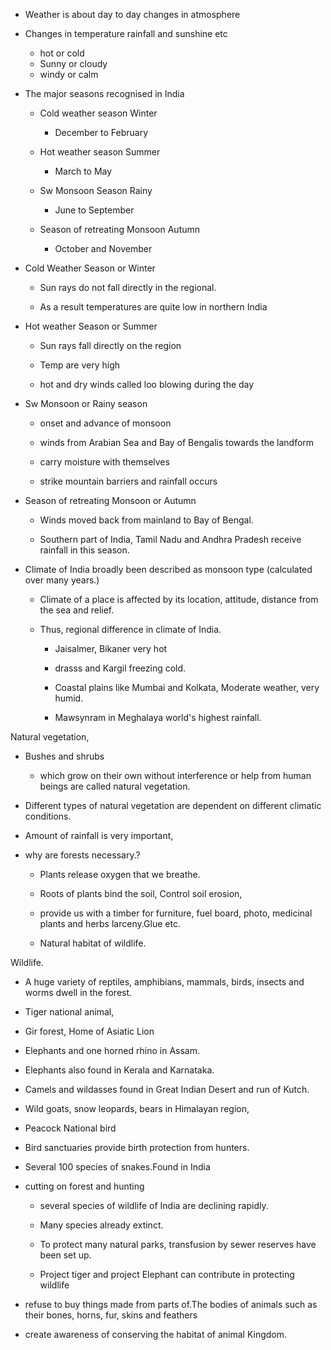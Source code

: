 
- Weather is about day to day changes in atmosphere
- Changes in temperature rainfall and sunshine etc
    - hot or cold
    - Sunny or cloudy
    - windy or calm
- The major seasons recognised in India
    - Cold weather season Winter
        - December to February
            
    - Hot weather season Summer
        - March to May
            
    - Sw Monsoon Season Rainy
        - June to September
            
    - Season of retreating Monsoon Autumn
        
        - October and November
            
- Cold Weather Season or Winter
    
    - Sun rays do not fall directly in the regional.
        
    - As a result temperatures are quite low in northern India
        
- Hot weather Season or Summer
    
    - Sun rays fall directly on the region
        
    - Temp are very high
        
    - hot and dry winds called loo blowing during the day
        
- Sw Monsoon or Rainy season
    
    - onset and advance of monsoon
        
    - winds from Arabian Sea and Bay of Bengalis towards the landform
        
    - carry moisture with themselves
        
    - strike mountain barriers and rainfall occurs
        
- Season of retreating Monsoon or Autumn
    
    - Winds moved back from mainland to Bay of Bengal.
        
    - Southern part of India, Tamil Nadu and Andhra Pradesh receive rainfall in this season.
        
- Climate of India broadly been described as monsoon type (calculated over many years.)
    
    - Climate of a place is affected by its location, attitude, distance from the sea and relief.
        
    - Thus, regional difference in climate of India.
        
        - Jaisalmer, Bikaner very hot
            
        - drasss and Kargil freezing cold.
            
        - Coastal plains like Mumbai and Kolkata, Moderate weather, very humid.
            
        - Mawsynram in Meghalaya world's highest rainfall.
            
    

Natural vegetation,

- Bushes and shrubs
    
    - which grow on their own without interference or help from human beings are called natural vegetation.
        
- Different types of natural vegetation are dependent on different climatic conditions.
    
- Amount of rainfall is very important,
    
- why are forests necessary.?
    
    - Plants release oxygen that we breathe.
        
    - Roots of plants bind the soil, Control soil erosion,
        
    - provide us with a timber for furniture, fuel board, photo, medicinal plants and herbs larceny.Glue etc.
        
    - Natural habitat of wildlife.
        
    

Wildlife.

- A huge variety of reptiles, amphibians, mammals, birds, insects and worms dwell in the forest.
    
- Tiger national animal,
    
- Gir forest, Home of Asiatic Lion
    
- Elephants and one horned rhino in Assam.
    
- Elephants also found in Kerala and Karnataka.
    
- Camels and wildasses found in Great Indian Desert and run of Kutch.
    
- Wild goats, snow leopards, bears in Himalayan region,
    
- Peacock National bird
    
- Bird sanctuaries provide birth protection from hunters.
    
- Several 100 species of snakes.Found in India
    
- cutting on forest and hunting
    
    - several species of wildlife of India are declining rapidly.
        
    - Many species already extinct.
        
    - To protect many natural parks, transfusion by sewer reserves have been set up.
        
    - Project tiger and project Elephant can contribute in protecting wildlife
        
- refuse to buy things made from parts of.The bodies of animals such as their bones, horns, fur, skins and feathers
    
- create awareness of conserving the habitat of animal Kingdom.